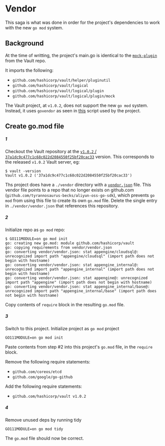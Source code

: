 Vendor
======

This saga is what was done in order for the project's dependencies
to work with the new `go mod` system.

## Background

At the time of writting, the project's main.go is identical to
the [`mock-plugin`](https://github.com/hashicorp/vault/blob/v1.0.2/logical/plugin/mock/mock-plugin/main.go) from the Vault repo.

It imports the following:

* `github.com/hashicorp/vault/helper/pluginutil`
* `github.com/hashicorp/vault/logical`
* `github.com/hashicorp/vault/logical/plugin`
* `github.com/hashicorp/vault/logical/plugin/mock`

The Vault project, at `v1.0.2`, does not support the new `go mod` system. Instead, it uses `govendor` as seen in
[this](https://github.com/hashicorp/vault/blob/v1.0.2/scripts/update_deps.sh) script used by the project.


## Create go.mod file

##### 1

Checkout the Vault repository at the [`v1.0.2` / `37a1dc9c477c1c68c022d2084550f25bf20cac33`](https://github.com/hashicorp/vault/tree/37a1dc9c477c1c68c022d2084550f25bf20cac33) version.
This corresponds to the released `v1.0.2` Vault server, eg:

```shell
$ vault -version
Vault v1.0.2 ('37a1dc9c477c1c68c022d2084550f25bf20cac33')
```

Ths project does have a `./vendor` directory with a [`vendor.json`](https://github.com/hashicorp/vault/blob/v1.0.2/vendor/vendor.json) file.
This vendor file points to a repo that no longer exists on github.com (`github.com/tyrannosaurus-becks/aliyun-oss-go-sdk`), which prevents `go mod`
from using this file to create its own `go.mod` file. Delete the single entry in `./vendor/vendor.json` that references this repository.

##### 2

Initialize repo as `go mod` repo:

```shell
$ GO111MODULE=on go mod init
go: creating new go.mod: module github.com/hashicorp/vault
go: copying requirements from vendor/vendor.json
go: converting vendor/vendor.json: stat appengine/cloudsql@: unrecognized import path "appengine/cloudsql" (import path does not begin with hostname)
go: converting vendor/vendor.json: stat appengine_internal@: unrecognized import path "appengine_internal" (import path does not begin with hostname)
go: converting vendor/vendor.json: stat appengine@: unrecognized import path "appengine" (import path does not begin with hostname)
go: converting vendor/vendor.json: stat appengine_internal/base@: unrecognized import path "appengine_internal/base" (import path does not begin with hostname)
```

Copy contents of `require` block in the resulting `go.mod` file.

##### 3

Switch to this project. Initialize project as `go mod` project

```shell
GO111MODULE=on go mod init
```

Paste contents from step #2 into this project's `go.mod` file, in the `require` block.

Remove the following require statements:
* `github.com/coreos/etcd`
* `github.com/google/go-github`

Add the following require statements:
* `github.com/hashicorp/vault v1.0.2`

##### 4

Remove unused deps by running tidy

```shell
GO111MODULE=on go mod tidy
```

The `go.mod` file should now be correct.
